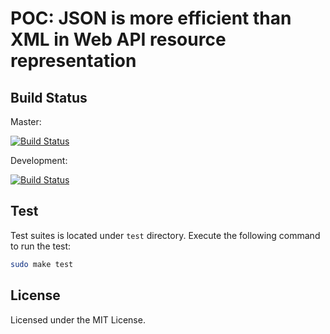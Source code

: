 POC: JSON is more efficient than XML in Web API resource representation
=======================================================================

## Build Status

Master:

[![Build Status](https://travis-ci.org/muhammadghazali/ghanoz-json.png?branch=master)](https://travis-ci.org/muhammadghazali/ghanoz-json)

Development:

[![Build Status](https://travis-ci.org/muhammadghazali/ghanoz-json.png?branch=development)](https://travis-ci.org/muhammadghazali/ghanoz-json)

## Test

Test suites is located under `test` directory. Execute the following command to
run the test:

```sh
sudo make test
```

## License

Licensed under the MIT License.
